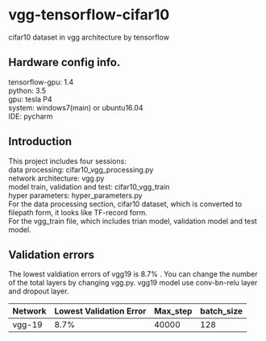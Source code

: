 # vgg-tensorflow-cifar10
cifar10 dataset in vgg architecture by tensorflow
## Hardware config info.
tensorflow-gpu: 1.4  
python: 3.5  
gpu: tesla P4  
system: windows7(main) or ubuntu16.04  
IDE: pycharm  
## Introduction
This project includes four sessions:  
data processing: cifar10_vgg_processing.py  
network architecture: vgg.py  
model train, validation and test: cifar10_vgg_train  
hyper parameters: hyper_parameters.py  
For the data processing section, cifar10 dataset, which is converted to filepath form, it looks like TF-record form.  
  For the vgg_train file, which includes trian model, validation model and test model.  
## Validation errors
The lowest valdiation errors of vgg19 is 8.7% . You can change the number of the total layers by changing  vgg.py. vgg19 model 
use conv-bn-relu layer and dropout layer.

Network | Lowest Validation Error | Max_step | batch_size
------- | ----------------------- | -------- | -----------
vgg-19 |        8.7%              |   40000  |  128






